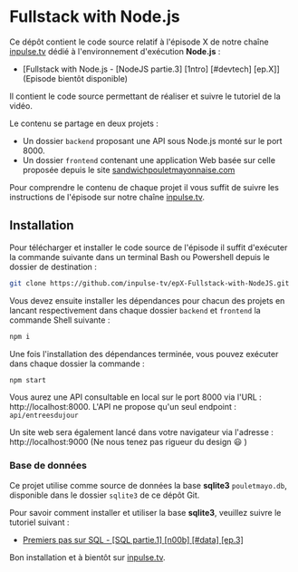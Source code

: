 # Fullstack with Node.js

Ce dépôt contient le code source relatif à l'épisode X de notre chaîne [inpulse.tv](https://www.inpulse.tv) dédié à l'environnement d'exécution **Node.js** :
- [Fullstack with Node.js  - [NodeJS partie.3]  [1ntro]  [#devtech]  [ep.X]] (Episode bientôt disponible)

Il contient le code source permettant de réaliser et suivre le tutoriel de la vidéo.

Le contenu se partage en deux projets :
- Un dossier ``backend`` proposant une API sous Node.js monté sur le port 8000.
- Un dossier ``frontend`` contenant une application Web basée sur celle proposée depuis le site [sandwichpouletmayonnaise.com](https://sandwichpouletmayonnaise.com/)

Pour comprendre le contenu de chaque projet il vous suffit de suivre les instructions de l'épisode sur notre chaîne [inpulse.tv](https://www.inpulse.tv).

## Installation
Pour télécharger et installer le code source de l'épisode il suffit d'exécuter la commande suivante dans un terminal Bash ou Powershell depuis le dossier de destination :
```bash
git clone https://github.com/inpulse-tv/epX-Fullstack-with-NodeJS.git
```
Vous devez ensuite installer les dépendances pour chacun des projets en lancant respectivement dans chaque dossier ``backend`` et ``frontend`` la commande Shell suivante :
```bash
npm i
```
Une fois l'installation des dépendances terminée, vous pouvez exécuter dans chaque dossier la commande :
```bash
npm start
```
Vous aurez une API consultable en local sur le port 8000 via l'URL : http://localhost:8000.
L'API ne propose qu'un seul endpoint : ``api/entreesdujour``

Un site web sera également lancé dans votre navigateur via l'adresse : http://localhost:9000 (Ne nous tenez pas rigueur du design 😃 )

### Base de données
Ce projet utilise comme source de données la base **sqlite3** ``pouletmayo.db``, disponible dans le dossier ``sqlite3`` de ce dépôt Git.

Pour savoir comment installer et utiliser la base **sqlite3**, veuillez suivre le tutoriel suivant :
- [Premiers pas sur SQL - [SQL partie.1] [n00b] [#data] [ep.3]](https://www.youtube.com/watch?v=_ALsx-CMyy8)

Bon installation et à bientôt sur [inpulse.tv](https://www.inpulse.tv).
